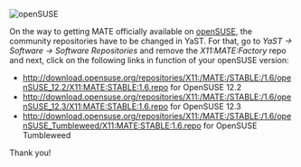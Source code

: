 <!--
.. link:
.. description:
.. tags: News,openSUSE
.. date: 2013-08-10 09:58:21
.. title: New repositories for openSUSE
.. slug: 2013-08-10-mate-package-repository-for-opensuse
.. author: Stefano Karapetsas
-->

![openSUSE](/wp-content/uploads/2013/08/MATE_opensuse_black-150x150.png)

On the way to getting MATE officially available on [openSUSE](http://www.opensuse.org),
the community repositories have to be changed in YaST. For that,
go to _YaST -> Software -> Software Repositories_ and remove the _X11:MATE:Factory_
repo and next, click on the following links in function of your openSUSE
version:

  * <http://download.opensuse.org/repositories/X11:/MATE:/STABLE:/1.6/openSUSE_12.2/X11:MATE:STABLE:1.6.repo> for OpenSUSE 12.2
  * <http://download.opensuse.org/repositories/X11:/MATE:/STABLE:/1.6/openSUSE_12.3/X11:MATE:STABLE:1.6.repo> for OpenSUSE 12.3
  * <http://download.opensuse.org/repositories/X11:/MATE:/STABLE:/1.6/openSUSE_Tumbleweed/X11:MATE:STABLE:1.6.repo> for OpenSUSE Tumbleweed

Thank you!
